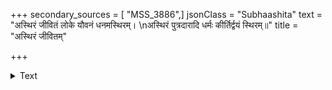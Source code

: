 +++
secondary_sources = [ "MSS_3886",]
jsonClass = "Subhaashita"
text = "अस्थिरं जीवितं लोके यौवनं धनमस्थिरम्।  \nअस्थिरं पुत्रदारादि धर्मः कीर्तिर्द्वयं स्थिरम्॥"
title = "अस्थिरं जीवितम्"

+++

<details><summary>Text</summary>

अस्थिरं जीवितं लोके यौवनं धनमस्थिरम्।  
अस्थिरं पुत्रदारादि धर्मः कीर्तिर्द्वयं स्थिरम्॥
</details>
